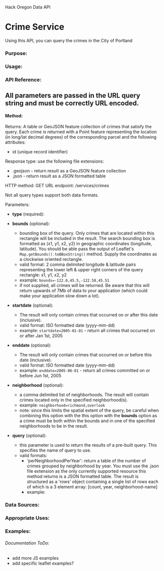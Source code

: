 Hack Oregon Data API
# Crime Service

Using this API, you can query the crimes in the City of Portland

### Purpose:

### Usage:

### API Reference:

All parameters are passed in the URL query string and must be correctly URL encoded.
---
#### Method:
Returns: A table or GeoJSON feature collection of crimes that satisfy the query. Each crime is returned with a Point feature representing the location (in long/lat decimal degrees) of the corresponding parcel and the following attributes:

- id (unique record identifier)

Response type: use the following file extensions:
- .geojson - return result as a GeoJSON feature collection
- .json - return result as a JSON formatted table

HTTP method: GET
URL endpoint: /services/crimes

Not all query types support both data formats.

Parameters:
- **type** (required):

- **bounds** (optional):
    - bounding box of the query. Only crimes that are located within this rectangle will be included in the result. The search bounding box is formatted as (x1, y1, x2, y2) in geographic coordinates (longitude, latitude). You should be able pass the output of Leaflet's `Map.getBounds().toBBoxString()` method. Supply the coordinates as a clockwise oriented rectangle.
    - valid format: 2 comma delimited longitude & latitude pairs representing the lower left & upper right corners of the query rectangle: x1, y1, x2, y2
    - example: `bounds=-122.6,45.5,-122.58,45.51`
    - if not supplied, all crimes will be returned. Be aware that this will return upwards of 7Mb of data to your application (which could make your application slow down a lot).
- **startdate** (optional):
    - The result will only contain crimes that occurred on or after this date (inclusive).
    - valid format: ISO formatted date (yyyy-mm-dd)
    - example: `startdate=2005-01-01` - return all crimes that occurred on or after Jan 1st, 2005
- **enddate** (optional):
    - The result will only contain crimes that occurred on or before this date (inclusive).
    - valid format: ISO formatted date (yyyy-mm-dd)
    - example: `enddate=2005-06-01` - return all crimes committed on or before Jun 1st, 2005
- **neighborhood** (optional):
    - a comma delimited list of neighborhoods. The result will contain crimes located only in the specified neighborhood(s).
    - example: `neighborhood=richmond,overlook`
    - note: since this limits the spatial extent of the query, be careful when combining this option with the this option with the **bounds** option as a crime must be both within the bounds and in one of the specified neighborhoods to be in the result.
- **query** (optional):
    - this parameter is used to return the results of a pre-built query. This specifies the name of query to use.
    - valid formats:
         - 'perNeighborhoodPerYear': return a table of the number of crimes grouped by neighborhood by year. You must use the .json file extension as the only currently supported resource this method returns is a JSON formatted table. The result is structured as a 'rows' object containing a single list of rows each of which is a 3 element array: [count, year, neighborhood-name]
         - example:

### Data Sources:

### Appropriate Uses:

### Examples:

###### Documentation ToDo:
- add more JS examples
- add specific leaflet examples?
